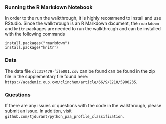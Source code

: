 ### Running the R Markdown Notebook

In order to the run the walkthrough, it is highly recommend to install
and use RStudio. Since the walkthrough is an R Markdown document, the
`rmarkdown` and `knitr` packages are needed to run the walkthrough and
can be installed with the following commands

    install.packages("rmarkdown")
    install.package("knitr")

### Data

The data file `clc317479-file001.csv` can be found can be found in the
zip file in the supplementary file found here:
`https://academic.oup.com/clinchem/article/66/9/1210/5900235`.

### Questions

If there are any issues or questions with the code in the walkthrough,
please submit an issue. In addition, visit
`github.com/tjdurant/python_paa_profile_classification`.
